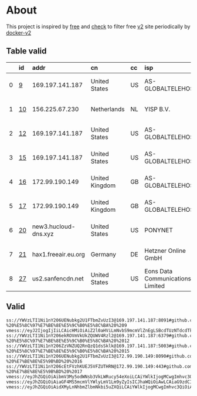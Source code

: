 
# About

This project is inspired by [free](https://github.com/freefq/free) and [check](https://github.com/yeahwu/check) to filter free [v2](https://github.com/v2fly/v2ray-core) site periodically by [docker-v2](https://hub.docker.com/r/v2ray/official)

    

## Table valid
|    | id                   | addr                 | cn             | cc   | isp                              | ip                                 | chatgpt          |
|---:|:---------------------|:---------------------|:---------------|:-----|:---------------------------------|:-----------------------------------|:-----------------|
|  0 | [9](config/9.json)   | 169.197.141.187      | United States  | US   | AS-GLOBALTELEHOST                | 169.197.141.187                    | Yes (Region: US) |
|  1 | [10](config/10.json) | 156.225.67.230       | Netherlands    | NL   | YISP B.V.                        | 154.84.1.219                       | Yes (Region: NL) |
|  2 | [12](config/12.json) | 169.197.141.187      | United States  | US   | AS-GLOBALTELEHOST                | 169.197.141.187                    | Yes (Region: US) |
|  3 | [15](config/15.json) | 169.197.141.187      | United States  | US   | AS-GLOBALTELEHOST                | 169.197.141.187                    | Yes (Region: US) |
|  4 | [16](config/16.json) | 172.99.190.149       | United Kingdom | GB   | AS-GLOBALTELEHOST                | 172.99.190.149                     | Yes (Region: GB) |
|  5 | [17](config/17.json) | 172.99.190.149       | United Kingdom | GB   | AS-GLOBALTELEHOST                | 172.99.190.149                     | Yes (Region: GB) |
|  6 | [20](config/20.json) | new3.hucloud-dns.xyz | United States  | US   | PONYNET                          | 209.141.33.7                       | Yes (Region: US) |
|  7 | [21](config/21.json) | hax1.freeair.eu.org  | Germany        | DE   | Hetzner Online GmbH              | 2a01:4f8:140:229c:107c:6491:7de9:1 | Yes (Region: DE) |
|  8 | [27](config/27.json) | us2.sanfencdn.net    | United States  | US   | Eons Data Communications Limited | 65.75.221.195                      | Yes (Region: US) |

## Valid
```
ss://YWVzLTI1Ni1nY206UENubkg2U1FTbmZvUzI3@169.197.141.187:8091#github.com/freefq%20-%20%E5%8C%97%E7%BE%8E%E5%9C%B0%E5%8C%BA%20%209
vmess://eyJ2IjogIjIiLCAicHMiOiAiZ2l0aHViLmNvbS9mcmVlZnEgLSBcdTUzNTdcdTk3NWUgIDEwIiwgImFkZCI6ICIxNTYuMjI1LjY3LjIzMCIsICJwb3J0IjogIjQ5MjMxIiwgImlkIjogIjUxNWJjYjRkLTBiYTEtNGNhZS04N2NmLWEwNDcwMDdlZWM1NCIsICJhaWQiOiAiNjQiLCAic2N5IjogImF1dG8iLCAibmV0IjogInRjcCIsICJ0eXBlIjogIm5vbmUiLCAiaG9zdCI6ICIiLCAicGF0aCI6ICIiLCAidGxzIjogIiIsICJzbmkiOiAiIn0=
ss://YWVzLTI1Ni1nY206ekROVmVkUkZQUWV4Rzl2@169.197.141.187:6379#github.com/freefq%20-%20%E5%8C%97%E7%BE%8E%E5%9C%B0%E5%8C%BA%20%2012
ss://YWVzLTI1Ni1nY206ZzVNZUQ2RnQzQ1dsSklk@169.197.141.187:5003#github.com/freefq%20-%20%E5%8C%97%E7%BE%8E%E5%9C%B0%E5%8C%BA%20%2015
ss://YWVzLTI1Ni1nY206UENubkg2U1FTbmZvUzI3@172.99.190.149:8090#github.com/freefq%20-%20%E7%BE%8E%E5%9B%BD%20%2016
ss://YWVzLTI1Ni1nY206cEtFVzhKUEJ5VFZUTHRN@172.99.190.149:443#github.com/freefq%20-%20%E7%BE%8E%E5%9B%BD%20%2017
vmess://eyJhZGQiOiAibmV3My5odWNsb3VkLWRucy54eXoiLCAiYWlkIjogMCwgImhvc3QiOiAibmV3My5odWNsb3VkLWRucy54eXoiLCAiaWQiOiAiMWM4YWQzZjItODM1Yy00ZmRhLWI5YjYtODgxZDNjYWRmZDhlIiwgIm5ldCI6ICJ3cyIsICJwYXRoIjogIi8iLCAicG9ydCI6IDQ0MywgInBzIjogImdpdGh1Yi5jb20vZnJlZWZxIC0gXHU3ZjhlXHU1NmZkQ2xvdWRGbGFyZVx1NTE2Y1x1NTNmOENETlx1ODI4Mlx1NzBiOSAyMCIsICJ0bHMiOiAidGxzIiwgInR5cGUiOiAiYXV0byIsICJzZWN1cml0eSI6ICJhdXRvIiwgInNraXAtY2VydC12ZXJpZnkiOiB0cnVlLCAic25pIjogIiJ9
vmess://eyJhZGQiOiAiaGF4MS5mcmVlYWlyLmV1Lm9yZyIsICJhaWQiOiAwLCAiaG9zdCI6ICIiLCAiaWQiOiAiMmNhMTUzMTgtMTAxNS00ODZkLWVmM2UtNDY1MjEwMmEyMzVhIiwgIm5ldCI6ICJ3cyIsICJwYXRoIjogIi9oYXgxIiwgInBvcnQiOiA4MCwgInBzIjogImdpdGh1Yi5jb20vZnJlZWZxIC0gXHU3ZjhlXHU1NmZkQ2xvdWRGbGFyZVx1ODI4Mlx1NzBiOSAyMSIsICJ0bHMiOiAiIiwgInR5cGUiOiAiYXV0byIsICJzZWN1cml0eSI6ICJhdXRvIiwgInNraXAtY2VydC12ZXJpZnkiOiB0cnVlLCAic25pIjogIiJ9
vmess://eyJhZGQiOiAidXMyLnNhbmZlbmNkbi5uZXQiLCAiYWlkIjogMCwgImhvc3QiOiAiIiwgImlkIjogImRhOWQ1Yzc0LWE1NzItNGNmNC1hMzc1LTE5Yjg4NmY1ZmZjNCIsICJuZXQiOiAid3MiLCAicGF0aCI6ICIvemgtY24iLCAicG9ydCI6IDQ0MywgInBzIjogImdpdGh1Yi5jb20vZnJlZWZxIC0gXHU3ZjhlXHU1NmZkQ2xvdWRGbGFyZVx1NTE2Y1x1NTNmOENETlx1ODI4Mlx1NzBiOSAyNyIsICJ0bHMiOiAidGxzIiwgInR5cGUiOiAiYXV0byIsICJzZWN1cml0eSI6ICJhdXRvIiwgInNraXAtY2VydC12ZXJpZnkiOiB0cnVlLCAic25pIjogIiJ9
```

